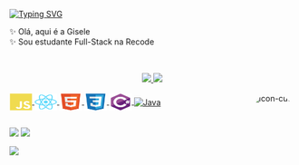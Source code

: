
<!--<img src="https://raw.githubusercontent.com/abhadom/abhadom/main/header.png"/>-->

[![Typing SVG](https://readme-typing-svg.herokuapp.com?color=%23FF60A9&lines=Destroy+what+destroys+you;Protect+your+peace)](https://git.io/typing-svg)


:sparkles: Olá, aqui é a Gisele <br>
:sparkles: Sou estudante Full-Stack na Recode <br>

##
<br>

<div align="center">
  <a href="https://github.com/abhadom">
  <img height="180em" src="https://github-readme-stats.vercel.app/api?username=abhadom&show_icons=true&theme=omni&include_all_commits=true&count_private=true"/>
  <img height="180em" src="https://github-readme-stats.vercel.app/api/top-langs/?username=abhadom&layout=compact&langs_count=7&theme=omni"/>
</div>
  
  <div style="display: inline_block"><br>
  <img align="center" alt="Js" height="30" width="40" src="https://raw.githubusercontent.com/devicons/devicon/master/icons/javascript/javascript-plain.svg">
  <img align="center" alt="React" height="30" width="40" src="https://raw.githubusercontent.com/devicons/devicon/master/icons/react/react-original.svg">
  <img align="center" alt="HTML" height="30" width="40" src="https://raw.githubusercontent.com/devicons/devicon/master/icons/html5/html5-original.svg">
  <img align="center" alt="CSS" height="30" width="40" src="https://raw.githubusercontent.com/devicons/devicon/master/icons/css3/css3-original.svg">
  <img align="center" alt="Csharp" height="30" width="40" src="https://raw.githubusercontent.com/devicons/devicon/master/icons/csharp/csharp-original.svg">
  <img align="center" alt="Java" height="30" width="40" src="https://cdn.jsdelivr.net/gh/devicons/devicon/icons/java/java-original.svg" />
  <img align="right" alt="icon-cute" height="150" style="border-radius:50px;" src="https://media.giphy.com/media/4KnEQTcTbVKSpuA231/giphy.gif">
  </div>

##
  <div>
  <a href="https://instagram.com/abhadom" target="_blank"><img src="https://img.shields.io/badge/-Instagram-%23E4405F?style=for-the-badge&logo=instagram&logoColor=white" target="_blank"></a>
 	<a href="https://twitter.com/abhadonn" target="_blank"><img src="https://img.shields.io/badge/Twitter-1DA1F2?style=for-the-badge&logo=twitter&logoColor=white" target="_blank"></a>  
    <br>
    
![](https://github.com/abhadom/abhadom/blob/output/github-contribution-grid-snake.svg)
    
  </div>
  
  
